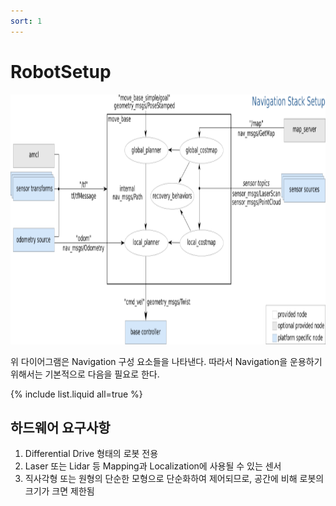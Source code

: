 ```yaml
---
sort: 1
---
```


# RobotSetup

<img src="RobotSetup.png"  width="900" height="400">

위 다이어그램은 Navigation 구성 요소들을 나타낸다. 따라서 Navigation을 운용하기 위해서는 기본적으로 다음을 필요로 한다.

{% include list.liquid all=true %}

## 하드웨어 요구사항
1. Differential Drive 형태의 로봇 전용
2. Laser 또는 Lidar 등 Mapping과 Localization에 사용될 수 있는 센서
3. 직사각형 또는 원형의 단순한 모형으로 단순화하여 제어되므로, 공간에 비해 로봇의 크기가 크면 제한됨